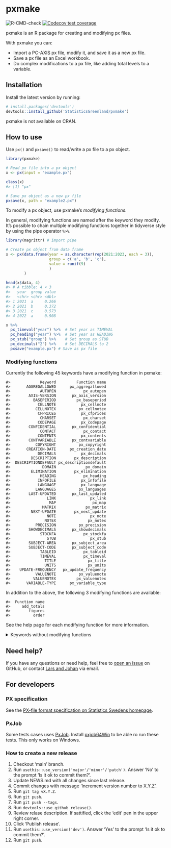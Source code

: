 
<!-- README.md is generated from README.Rmd. Please edit that file -->

# pxmake

<!-- badges: start -->

![R-CMD-check](https://github.com/StatisticsGreenland/pxmake/actions/workflows/R-CMD-check.yml/badge.svg)
[![Codecov test
coverage](https://codecov.io/gh/StatisticsGreenland/pxmake/branch/main/graph/badge.svg)](https://app.codecov.io/gh/StatisticsGreenland/pxmake?branch=main)
<!-- badges: end -->

pxmake is an R package for creating and modifying px files.

With pxmake you can:

- Import a PC-AXIS px file, modify it, and save it as a new px file.
- Save a px file as an Excel workbook.
- Do complex modifications to a px file, like adding total levels to a
  variable.

## Installation

Install the latest version by running:

``` r
# install.packages('devtools')
devtools::install_github('StatisticsGreenland/pxmake')
```

pxmake is not available on CRAN.

## How to use

Use `px()` and `pxsave()` to read/write a px file to a px object.

``` r
library(pxmake)

# Read px file into a px object
x <- px(input = "example.px")

class(x)
#> [1] "px"

# Save px object as a new px file
pxsave(x, path = "example2.px")
```

To modify a px object, use pxmake’s *modifying functions*.

In general, modifying functions are named after the keyword they modify.
It’s possible to chain multiple modifying functions together in
tidyverse style by using the pipe operator `%>%`.

``` r
library(magrittr) # import pipe

# Create px object from data frame
x <- px(data.frame(year = as.character(rep(2021:2023, each = 3)), 
                   group = c('a', 'b', 'c'), 
                   value = runif(9)
                   )
        ) 

head(x$data, 4)
#> # A tibble: 4 × 3
#>   year  group value
#>   <chr> <chr> <dbl>
#> 1 2021  a     0.266
#> 2 2021  b     0.372
#> 3 2021  c     0.573
#> 4 2022  a     0.908

x %>% 
  px_timeval("year") %>%  # Set year as TIMEVAL
  px_heading("year") %>%  # Set year as HEADING
  px_stub("group") %>%    # Set group as STUB
  px_decimals("2") %>%    # Set DECIMALS to 2
  pxsave("example.px") # Save as px file
```

### Modifying functions

Currently the following 45 keywords have a modifying function in pxmake:

    #>             Keyword         Function name
    #>       AGGREGALLOWED      px_aggregallowed
    #>             AUTOPEN            px_autopen
    #>        AXIS-VERSION       px_axis_version
    #>          BASEPERIOD         px_baseperiod
    #>            CELLNOTE           px_cellnote
    #>           CELLNOTEX          px_cellnotex
    #>            CFPRICES           px_cfprices
    #>             CHARSET            px_charset
    #>            CODEPAGE           px_codepage
    #>        CONFIDENTIAL       px_confidential
    #>             CONTACT            px_contact
    #>            CONTENTS           px_contents
    #>        CONTVARIABLE       px_contvariable
    #>           COPYRIGHT          px_copyright
    #>       CREATION-DATE      px_creation_date
    #>            DECIMALS           px_decimals
    #>         DESCRIPTION        px_description
    #>  DESCRIPTIONDEFAULT px_descriptiondefault
    #>              DOMAIN             px_domain
    #>         ELIMINATION        px_elimination
    #>             HEADING            px_heading
    #>            INFOFILE           px_infofile
    #>            LANGUAGE           px_language
    #>           LANGUAGES          px_languages
    #>        LAST-UPDATED       px_last_updated
    #>                LINK               px_link
    #>                 MAP                px_map
    #>              MATRIX             px_matrix
    #>         NEXT-UPDATE        px_next_update
    #>                NOTE               px_note
    #>               NOTEX              px_notex
    #>           PRECISION          px_precision
    #>        SHOWDECIMALS       px_showdecimals
    #>             STOCKFA            px_stockfa
    #>                STUB               px_stub
    #>        SUBJECT-AREA       px_subject_area
    #>        SUBJECT-CODE       px_subject_code
    #>             TABLEID            px_tableid
    #>             TIMEVAL            px_timeval
    #>               TITLE              px_title
    #>               UNITS              px_units
    #>    UPDATE-FREQUENCY   px_update_frequency
    #>           VALUENOTE          px_valuenote
    #>          VALUENOTEX         px_valuenotex
    #>       VARIABLE-TYPE      px_variable_type

In addition to the above, the following 3 modifying functions are
available:

    #>  Function name
    #>     add_totals
    #>        figures
    #>          order

See the help page for each modifying function for more information.

<details>
<summary>
Keywords without modifying functions
</summary>

These 39 keywords currently doesn’t have a modifying function, but can
be implemented.

    #>              Keyword          Function name Priority Complexity
    #>         ATTRIBUTE-ID        px_attribute_id                    
    #>       ATTRIBUTE-TEXT      px_attribute_text                    
    #>           ATTRIBUTES          px_attributes                    
    #>                 DATA                px_data       **       Easy
    #>             DATABASE            px_database                    
    #>             DATANOTE            px_datanote                    
    #>         DATANOTECELL        px_datanotecell                    
    #>          DATANOTESUM         px_datanotesum                    
    #>          DATASYMBOL1         px_datasymbol1                    
    #>          DATASYMBOL2         px_datasymbol2                    
    #>          DATASYMBOL3         px_datasymbol3                    
    #>          DATASYMBOL4         px_datasymbol4                    
    #>          DATASYMBOL5         px_datasymbol5                    
    #>          DATASYMBOL6         px_datasymbol6                    
    #>        DATASYMBOLNIL       px_datasymbolnil                    
    #>        DATASYMBOLSUM       px_datasymbolsum                    
    #>               DAYADJ              px_dayadj                    
    #>        DEFAULT-GRAPH       px_default_graph                    
    #>       DIRECTORY-PATH      px_directory_path                    
    #>         DOUBLECOLUMN        px_doublecolumn                    
    #>      FIRST-PUBLISHED     px_first_published                    
    #>          HIERARCHIES         px_hierarchies                    
    #>      HIERARCHYLEVELS     px_hierarchylevels                    
    #>  HIERARCHYLEVELSOPEN px_hierarchylevelsopen                    
    #>       HIERARCHYNAMES      px_hierarchynames                    
    #>                 INFO                px_info                    
    #>                 KEYS                px_keys                    
    #>              META-ID             px_meta_id                    
    #>  OFFICIAL-STATISTICS px_official_statistics                    
    #>          PARTITIONED         px_partitioned                    
    #>             PRESTEXT            px_prestext                    
    #>            PX-SERVER           px_px_server                    
    #>            REFPERIOD           px_refperiod                    
    #>             ROUNDING            px_rounding                    
    #>              SEASADJ             px_seasadj                    
    #>               SOURCE              px_source       **     Medium
    #>               SURVEY              px_survey                    
    #>             SYNONYMS            px_synonyms                    
    #>               VALUES              px_values       **       Hard

Finally these 2 keywords will not have a modifying function, because
they are automatically determined by the data.

    #>       Keyword
    #>         CODES
    #>  VARIABLECODE

</details>

## Need help?

If you have any questions or need help, feel free to [open an
issue](https://github.com/StatisticsGreenland/pxmake/issues/new) on
GitHub, or contact [Lars and
Johan](https://github.com/StatisticsGreenland/pxmake/graphs/contributors)
via email.

## For developers

### PX specification

See the [PX-file format specification on Statistics Swedens
homepage](https://www.scb.se/globalassets/vara-tjanster/px-programmen/px-file_format_specification_2013.pdf).

### PxJob

Some tests cases uses
[PxJob](https://www.stat.fi/tup/tilastotietokannat/px-tuoteperhe_en.html).
Install [pxjob64Win](https://github.com/StatisticsGreenland/pxjob64Win)
to be able ro run these tests. This only works on Windows.

### How to create a new release

1.  Checkout ‘main’ branch.
2.  Run `usethis::use_version('major'/'minor'/'patch')`. Answer ‘No’ to
    the prompt ‘Is it ok to commit them?’.
3.  Update NEWS.md with all changes since last release.
4.  Commit changes with message ‘Increment version number to X.Y.Z’.
5.  Run `git tag vX.Y.Z`.
6.  Run `git push`.
7.  Run `git push --tags`.
8.  Run `devtools::use_github_release()`.
9.  Review relase description. If sattified, click the ‘edit’ pen in the
    upper right corner.
10. Click ‘Publish release’.
11. Run `usethis::use_version('dev')`. Answer ‘Yes’ to the prompt ‘Is it
    ok to commit them?’.
12. Run `git push`.

